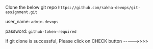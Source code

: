 Clone the below git repo
`https://github.com/sakha-devops/git-assignment.git`

user_name: `admin-devops`

password: `github-token-required`






If git clone is successful, Please click on CHECK button ----->>>>
